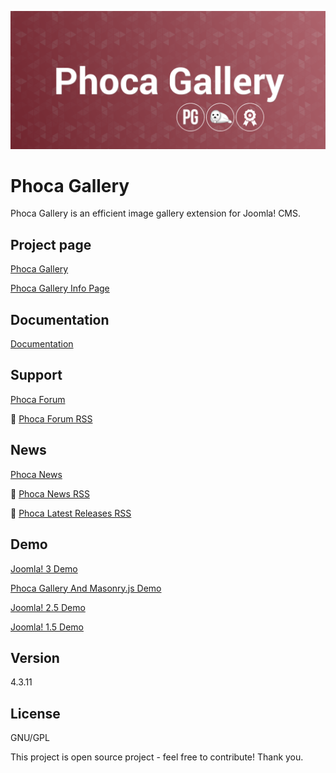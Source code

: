 



![Phoca Gallery](https://github.com/PhocaCz/PhocaGallery/blob/master/phocagallery.png)

# Phoca Gallery



Phoca Gallery is an efficient image gallery extension for Joomla! CMS.



## Project page

[Phoca Gallery](https://www.phoca.cz/phocagallery)

[Phoca Gallery Info Page](https://www.phoca.cz/project/phocagallery-joomla-gallery)



## Documentation

[Documentation](https://www.phoca.cz/documentation/category/2-phoca-gallery-component)



## Support

[Phoca Forum](https://www.phoca.cz/forum)

:bell: [Phoca Forum RSS](https://www.phoca.cz/forum/app.php/feed)



## News

[Phoca News](https://www.phoca.cz/news)

:bell: [Phoca News RSS](https://www.phoca.cz/news?format=feed&type=rss)

:bell: [Phoca Latest Releases RSS](https://www.phoca.cz/download/feed/111?format=feed&type=rss)



## Demo

[Joomla! 3 Demo](https://www.phoca.cz/joomla3demo/)

[Phoca Gallery And Masonry.js Demo](https://www.phoca.cz/phocacartdemo/phoca-gallery)

[Joomla! 2.5 Demo](https://www.phoca.cz/joomlademo/)

[Joomla! 1.5 Demo](https://www.phoca.cz/demo/)



## Version

4.3.11



## License

GNU/GPL



This project is open source project - feel free to contribute! Thank you.
